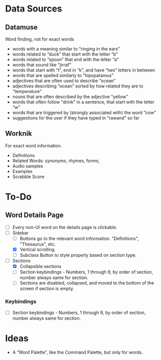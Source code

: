 # Data Sources

## Datamuse
Word finding, not for exact words

- words with a meaning similar to “ringing in the ears”
- words related to “duck” that start with the letter “b”
- words related to “spoon” that end with the letter “a”
- words that sound like “jirraf”
- words that start with “t”, end in “k”, and have “two” letters in between
- words that are spelled similarly to “hipopatamus”
- adjectives that are often used to describe “ocean”
- adjectives describing “ocean” sorted by how related they are to “temperature”
- nouns that are often described by the adjective “yellow”
- words that often follow "drink" in a sentence, that start with the letter “w”
- words that are triggered by (strongly associated with) the word "cow"
- suggestions for the user if they have typed in “rawand” so far


## Worknik
For exact word information.

- Definitions
- Related Words: synonyms, rhymes, forms,
- Audio samples
- Examples
- Scrabble Score

# To-Do

## Word Details Page
- [ ] Every non-UI word on the details page is clickable.
- [ ] Sidebar
  - [ ] Buttons go to the relevant word information. "Definitions", "Thesaurus", etc.
  - [x] Vertical scrolling.
  - [ ] Subclass Button to style properly based on section type.
- [ ] Sections
  - [x] Collapsible sections
  - [ ] Section keybindings - Numbers, 1 through 9, by order of section, number always same for section.
  - [ ] Sections are disabled, collapsed, and moved to the bottom of the screen if section is empty.

### Keybindings
- [ ] Section keybindings - Numbers, 1 through 9, by order of section, number always same for section.



# Ideas
- A “Word Palette”, like the Command Palette, but only for words.
